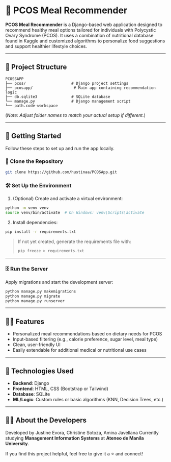 # 🥗 PCOS Meal Recommender

**PCOS Meal Recommender** is a Django-based web application designed to recommend healthy meal options tailored for individuals with Polycystic Ovary Syndrome (PCOS). It uses a combination of nutritional database found in Kaggle and customized algorithms to personalize food suggestions and support healthier lifestyle choices.

---

## 📁 Project Structure

```
PCOSSAPP
├── pcos/                    # Django project settings
├── pcosapp/                  # Main app containing recommendation logic
├── db.sqlite3               # SQLite database
└── manage.py                # Django management script
└── path.code-workspace   
```

(*Note: Adjust folder names to match your actual setup if different.*)

---

## 🚀 Getting Started

Follow these steps to set up and run the app locally.

### 🔗 Clone the Repository

```bash
git clone https://github.com/hustinaa/PCOSApp.git
```

### 🛠️ Set Up the Environment

1. (Optional) Create and activate a virtual environment:

```bash
python -m venv venv
source venv/bin/activate  # On Windows: venv\Scripts\activate
```

2. Install dependencies:

```bash
pip install -r requirements.txt
```

> If not yet created, generate the requirements file with:
> ```bash
> pip freeze > requirements.txt
> ```

---

### 🗄️ Run the Server

Apply migrations and start the development server:

```bash
python manage.py makemigrations
python manage.py migrate
python manage.py runserver
```

---

## 👩‍⚕️ Features

- Personalized meal recommendations based on dietary needs for PCOS
- Input-based filtering (e.g., calorie preference, sugar level, meal type)
- Clean, user-friendly UI
- Easily extendable for additional medical or nutritional use cases

---

## 🧠 Technologies Used

- **Backend**: Django
- **Frontend**: HTML, CSS (Bootstrap or Tailwind)
- **Database**: SQLite
- **ML/Logic**: Custom rules or basic algorithms (KNN, Decision Trees, etc.)

---

## 👩‍💻 About the Developers

Developed by Justine Evora, Christine Sotoza, Amina Javellana 
Currently studying **Management Information Systems** at **Ateneo de Manila University**.

If you find this project helpful, feel free to give it a ⭐ and connect!

